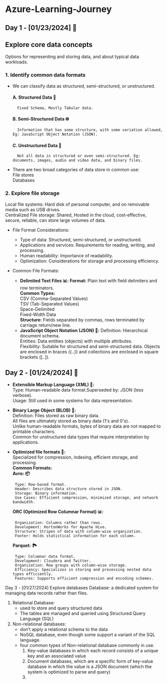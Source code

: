# Azure-Learning-Journey

## Day 1 - [01/23/2024] 🚀
## Explore core data concepts   
Options for representing and storing data, and about typical data workloads.   

### 1. Identify common data formats
- We can classify data as structured, semi-structured, or unstructured.   
  #### A. Structured Data 🏢
        Fixed Schema, Mostly Tabular data.
  #### B. Semi-Structured Data 🌐
        Information that has some structure, with some variation allowed, Eg: JavaScript Object Notation (JSON).
  #### C. Unstructured Data 📄
        Not all data is structured or even semi-structured. Eg: documents, images, audio and video data, and binary files.

- There are two broad categories of data store in common use:    
  File stores   
  Databases

### 2. Explore file storage    
Local file systems: Hard disk of personal computer, and on removable media such as USB drives.    
Centralized File storage: Shared, Hosted in the cloud, cost-effective, secure, reliable, can store large volumes of data.   

- File Format Considerations:    
  - Type of data: Structured, semi-structured, or unstructured.    
  - Applications and services: Requirements for reading, writing, and processing.    
  - Human readability: Importance of readability.    
  - Optimization: Considerations for storage and processing efficiency.

- Common File Formats:    
  - **Delimited Text Files 📊:**
       **Format:** Plain text with field delimiters and row terminators.    
      **Common Types:**   
          CSV (Comma-Separated Values)    
          TSV (Tab-Separated Values)    
          Space-Delimited    
          Fixed-Width Data    
      **Structure:** Fields separated by commas, rows terminated by carriage return/new line.
  -   **JavaScript Object Notation (JSON) 📜:**
       Definition: Hierarchical document schema.       
       Entities: Data entities (objects) with multiple attributes.      
       Flexibility: Suitable for structured and semi-structured data.
       Objects are enclosed in braces ({..}) and collections are enclosed in square brackets ([..]).

## Day 2 - [01/24/2024] 🚀
  -   **Extensible Markup Language (XML) 📝:**    
        Type: Human-readable data format.Superseded by: JSON (less verbose).    
        Usage: Still used in some systems for data representation.    
  -  **Binary Large Object (BLOB) 📁:**    
       Definition: Files stored as raw binary data.    
       All files are ultimately stored as binary data (1's and 0's).    
       Unlike human-readable formats, bytes of binary data are not mapped to printable characters.    
       Common for unstructured data types that require interpretation by applications.    
  -  **Optimized file formats 🚀:**    
       Specialized for compression, indexing, efficient storage, and processing.   
       **Common Formats:**           
        **Avro: 📦**     
       
          Type: Row-based format.   
          Header: Describes data structure stored in JSON.   
          Storage: Binary information.   
          Use Cases: Efficient compression, minimized storage, and network bandwidth.   
        **ORC (Optimized Row Columnar Format) 📊:**   
        
          Organization: Columns rather than rows.   
          Development: HortonWorks for Apache Hive.   
          Structure: Stripes of data with column-wise organization.   
          Footer: Holds statistical information for each column.   
        **Parquet: 🏞️**
      
          Type: Columnar data format.   
          Development: Cloudera and Twitter.   
          Organization: Row groups with column-wise storage.   
          Efficiency: Specializes in storing and processing nested data types efficiently.   
          Features: Supports efficient compression and encoding schemes.

Day 3 - [01/27/2024]
Explore databases
Database: a dedicated system for managing data records rather than files.
1. Relational Database:
   - used to store and query structured data 
   - The tables are managed and queried using Structured Query Language (SQL)
2. Non-relational databases:
   - don’t apply a relational schema to the data
   - NoSQL database, even though some support a variant of the SQL language.
   - four common types of Non-relational database commonly in use.
     1. Key-value databases in which each record consists of a unique key and an associated value
     2. Document databases, which are a specific form of key-value database in which the value is a JSON document (which the system is optimized to parse and query)
     3. 
